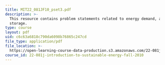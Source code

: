 ```yaml
---
title: MIT22_081JF10_pset3.pdf
description: >-
  This resource contains problem statements related to energy demand, and energy
  storage.
type: course
layout: pdf
uid: c6c63a6818c790da6098b76865c247cd
file_type: application/pdf
file_location: >-
  https://open-learning-course-data-production.s3.amazonaws.com/22-081j-introduction-to-sustainable-energy-fall-2010/c6c63a6818c790da6098b76865c247cd_MIT22_081JF10_pset3.pdf
course_id: 22-081j-introduction-to-sustainable-energy-fall-2010
---
```

